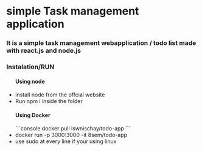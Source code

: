 <h1>simple Task management application</h1>
<h3>It is a simple task management webapplication / todo list made with react.js and node.js</h3>
<h3>Instalation/RUN</h3>
<ul>
  <h4>Using node</h4>
  <li>install node from the offcial website</li>
    <li>  Run npm i inside the folder</li>
  <h4>Using Docker</h4>
  ```console
  docker pull iswnischay/todo-app
  ```
  <li>docker run -p 3000:3000 -it 8sem/todo-app</li>
  <li>use sudo at every line if your using linux</li>
</ul>
